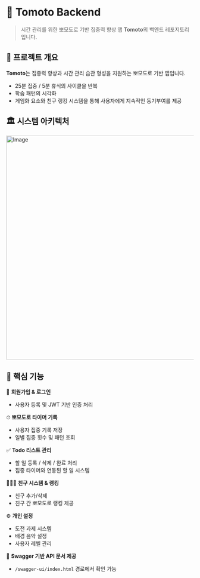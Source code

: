 # 🧠 Tomoto Backend

> 시간 관리를 위한 뽀모도로 기반 집중력 향상 앱 **Tomoto**의 백엔드 레포지토리입니다.


## 📌 프로젝트 개요

**Tomoto**는 집중력 향상과 시간 관리 습관 형성을 지원하는 뽀모도로 기반 앱입니다.  
- 25분 집중 / 5분 휴식의 사이클을 반복
- 학습 패턴의 시각화
- 게임화 요소와 친구 랭킹 시스템을 통해 사용자에게 지속적인 동기부여를 제공

## 🏛️ 시스템 아키텍처
<img width="600" alt="Image" src="https://github.com/user-attachments/assets/2d2746c8-422a-4769-bacf-57228d4bee51" />

## 🧩 핵심 기능 

🔐 **회원가입 & 로그인**
  - 사용자 등록 및 JWT 기반 인증 처리

⏱ **뽀모도로 타이머 기록**
  - 사용자 집중 기록 저장
  - 일별 집중 횟수 및 패턴 조회

✅ **Todo 리스트 관리**
  - 할 일 등록 / 삭제 / 완료 처리
  - 집중 타이머와 연동된 할 일 시스템

🧑‍🤝‍🧑 **친구 시스템 & 랭킹**
  - 친구 추가/삭제
  - 친구 간 뽀모도로 랭킹 제공

⚙️ **개인 설정**
  - 도전 과제 시스템
  - 배경 음악 설정
  - 사용자 레벨 관리

📄 **Swagger 기반 API 문서 제공**
  - `/swagger-ui/index.html` 경로에서 확인 가능

